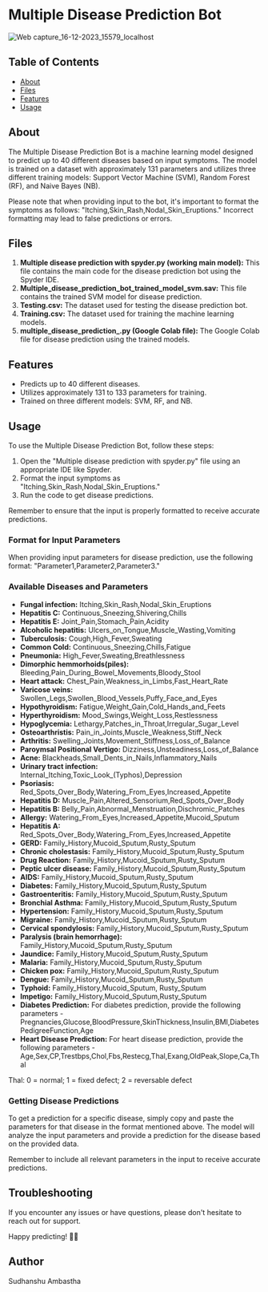 # Multiple Disease Prediction Bot

![Web capture_16-12-2023_15579_localhost](https://github.com/Sudhanshu-Ambastha/Google-background/assets/135802131/22a87cc6-fc4d-4ed5-832d-dd8d9d230f94)

## Table of Contents

- [About](#about)
- [Files](#files)
- [Features](#features)
- [Usage](#usage)

## About

The Multiple Disease Prediction Bot is a machine learning model designed to predict up to 40 different diseases based on input symptoms. The model is trained on a dataset with approximately 131 parameters and utilizes three different training models: Support Vector Machine (SVM), Random Forest (RF), and Naive Bayes (NB).

Please note that when providing input to the bot, it's important to format the symptoms as follows: "Itching,Skin_Rash,Nodal_Skin_Eruptions." Incorrect formatting may lead to false predictions or errors.

## Files

1. **Multiple disease prediction with spyder.py (working main model):** This file contains the main code for the disease prediction bot using the Spyder IDE.
2. **Multiple_disease_prediction_bot_trained_model_svm.sav:** This file contains the trained SVM model for disease prediction.
3. **Testing.csv:** The dataset used for testing the disease prediction bot.
4. **Training.csv:** The dataset used for training the machine learning models.
5. **multiple_disease_prediction_.py (Google Colab file):** The Google Colab file for disease prediction using the trained models.

## Features

- Predicts up to 40 different diseases.
- Utilizes approximately 131 to 133 parameters for training.
- Trained on three different models: SVM, RF, and NB.

## Usage

To use the Multiple Disease Prediction Bot, follow these steps:

1. Open the "Multiple disease prediction with spyder.py" file using an appropriate IDE like Spyder.
2. Format the input symptoms as "Itching,Skin_Rash,Nodal_Skin_Eruptions."
3. Run the code to get disease predictions.

Remember to ensure that the input is properly formatted to receive accurate predictions.

### Format for Input Parameters

When providing input parameters for disease prediction, use the following format: "Parameter1,Parameter2,Parameter3."

### Available Diseases and Parameters

- **Fungal infection:** Itching,Skin_Rash,Nodal_Skin_Eruptions
- **Hepatitis C:** Continuous_Sneezing,Shivering,Chills
- **Hepatitis E:** Joint_Pain,Stomach_Pain,Acidity
- **Alcoholic hepatitis:** Ulcers_on_Tongue,Muscle_Wasting,Vomiting
- **Tuberculosis:** Cough,High_Fever,Sweating
- **Common Cold:** Continuous_Sneezing,Chills,Fatigue
- **Pneumonia:** High_Fever,Sweating,Breathlessness
- **Dimorphic hemmorhoids(piles):** Bleeding,Pain_During_Bowel_Movements,Bloody_Stool
- **Heart attack:** Chest_Pain,Weakness_in_Limbs,Fast_Heart_Rate
- **Varicose veins:** Swollen_Legs,Swollen_Blood_Vessels,Puffy_Face_and_Eyes
- **Hypothyroidism:** Fatigue,Weight_Gain,Cold_Hands_and_Feets
- **Hyperthyroidism:** Mood_Swings,Weight_Loss,Restlessness
- **Hypoglycemia:** Lethargy,Patches_in_Throat,Irregular_Sugar_Level
- **Osteoarthristis:** Pain_in_Joints,Muscle_Weakness,Stiff_Neck
- **Arthritis:** Swelling_Joints,Movement_Stiffness,Loss_of_Balance
- **Paroymsal Positional Vertigo:** Dizziness,Unsteadiness,Loss_of_Balance
- **Acne:** Blackheads,Small_Dents_in_Nails,Inflammatory_Nails
- **Urinary tract infection:** Internal_Itching,Toxic_Look_(Typhos),Depression
- **Psoriasis:** Red_Spots_Over_Body,Watering_From_Eyes,Increased_Appetite
- **Hepatitis D:** Muscle_Pain,Altered_Sensorium,Red_Spots_Over_Body
- **Hepatitis B:** Belly_Pain,Abnormal_Menstruation,Dischromic_Patches
- **Allergy:** Watering_From_Eyes,Increased_Appetite,Mucoid_Sputum
- **Hepatitis A:** Red_Spots_Over_Body,Watering_From_Eyes,Increased_Appetite
- **GERD:** Family_History,Mucoid_Sputum,Rusty_Sputum
- **Chronic cholestasis:** Family_History,Mucoid_Sputum,Rusty_Sputum
- **Drug Reaction:** Family_History,Mucoid_Sputum,Rusty_Sputum
- **Peptic ulcer disease:** Family_History,Mucoid_Sputum,Rusty_Sputum
- **AIDS:** Family_History,Mucoid_Sputum,Rusty_Sputum
- **Diabetes:** Family_History,Mucoid_Sputum,Rusty_Sputum
- **Gastroenteritis:** Family_History,Mucoid_Sputum,Rusty_Sputum
- **Bronchial Asthma:** Family_History,Mucoid_Sputum,Rusty_Sputum
- **Hypertension:** Family_History,Mucoid_Sputum,Rusty_Sputum
- **Migraine:** Family_History,Mucoid_Sputum,Rusty_Sputum
- **Cervical spondylosis:** Family_History,Mucoid_Sputum,Rusty_Sputum
- **Paralysis (brain hemorrhage):** Family_History,Mucoid_Sputum,Rusty_Sputum
- **Jaundice:** Family_History,Mucoid_Sputum,Rusty_Sputum
- **Malaria:** Family_History,Mucoid_Sputum,Rusty_Sputum
- **Chicken pox:** Family_History,Mucoid_Sputum,Rusty_Sputum
- **Dengue:** Family_History,Mucoid_Sputum,Rusty_Sputum
- **Typhoid:** Family_History,Mucoid_Sputum, Rusty_Sputum
- **Impetigo:** Family_History,Mucoid_Sputum,Rusty_Sputum
- **Diabetes Prediction:** For diabetes prediction, provide the following parameters - Pregnancies,Glucose,BloodPressure,SkinThickness,Insulin,BMI,DiabetesPedigreeFunction,Age
- **Heart Disease Prediction:** For heart disease prediction, provide the following parameters - Age,Sex,CP,Trestbps,Chol,Fbs,Restecg,Thal,Exang,OldPeak,Slope,Ca,Thal

Thal: 0 = normal; 1 = fixed defect; 2 = reversable defect

### Getting Disease Predictions

To get a prediction for a specific disease, simply copy and paste the parameters for that disease in the format mentioned above. The model will analyze the input parameters and provide a prediction for the disease based on the provided data.

Remember to include all relevant parameters in the input to receive accurate predictions.

## Troubleshooting
If you encounter any issues or have questions, please don't hesitate to reach out for support.

Happy predicting! 🤖💙

## Author  
Sudhanshu Ambastha
